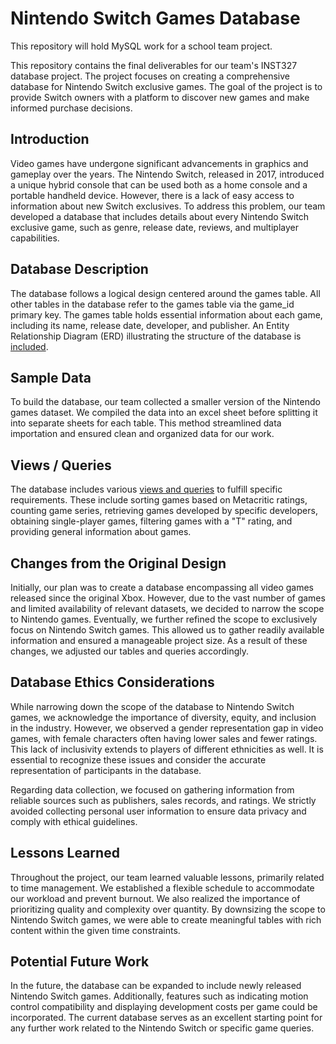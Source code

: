 # Nintendo Switch Games Database
This repository will hold MySQL work for a school team project.

This repository contains the final deliverables for our team's INST327 database project. The project focuses on creating a comprehensive database for Nintendo Switch exclusive games. The goal of the project is to provide Switch owners with a platform to discover new games and make informed purchase decisions.

## Introduction
Video games have undergone significant advancements in graphics and gameplay over the years. The Nintendo Switch, released in 2017, introduced a unique hybrid console that can be used both as a home console and a portable handheld device. However, there is a lack of easy access to information about new Switch exclusives. To address this problem, our team developed a database that includes details about every Nintendo Switch exclusive game, such as genre, release date, reviews, and multiplayer capabilities.

## Database Description
The database follows a logical design centered around the games table. All other tables in the database refer to the games table via the game_id primary key. The games table holds essential information about each game, including its name, release date, developer, and publisher. An Entity Relationship Diagram (ERD) illustrating the structure of the database is [included](https://github.com/GuntherChung/MySQL_games_database/blob/main/ERD.pdf).

## Sample Data
To build the database, our team collected a smaller version of the Nintendo games dataset. We compiled the data into an excel sheet before splitting it into separate sheets for each table. This method streamlined data importation and ensured clean and organized data for our work.

## Views / Queries
The database includes various [views and queries](https://github.com/GuntherChung/MySQL_games_database/blob/main/data_queries.sql) to fulfill specific requirements. These include sorting games based on Metacritic ratings, counting game series, retrieving games developed by specific developers, obtaining single-player games, filtering games with a "T" rating, and providing general information about games.

## Changes from the Original Design
Initially, our plan was to create a database encompassing all video games released since the original Xbox. However, due to the vast number of games and limited availability of relevant datasets, we decided to narrow the scope to Nintendo games. Eventually, we further refined the scope to exclusively focus on Nintendo Switch games. This allowed us to gather readily available information and ensured a manageable project size. As a result of these changes, we adjusted our tables and queries accordingly.

## Database Ethics Considerations
While narrowing down the scope of the database to Nintendo Switch games, we acknowledge the importance of diversity, equity, and inclusion in the industry. However, we observed a gender representation gap in video games, with female characters often having lower sales and fewer ratings. This lack of inclusivity extends to players of different ethnicities as well. It is essential to recognize these issues and consider the accurate representation of participants in the database.

Regarding data collection, we focused on gathering information from reliable sources such as publishers, sales records, and ratings. We strictly avoided collecting personal user information to ensure data privacy and comply with ethical guidelines.

## Lessons Learned
Throughout the project, our team learned valuable lessons, primarily related to time management. We established a flexible schedule to accommodate our workload and prevent burnout. We also realized the importance of prioritizing quality and complexity over quantity. By downsizing the scope to Nintendo Switch games, we were able to create meaningful tables with rich content within the given time constraints.

## Potential Future Work
In the future, the database can be expanded to include newly released Nintendo Switch games. Additionally, features such as indicating motion control compatibility and displaying development costs per game could be incorporated. The current database serves as an excellent starting point for any further work related to the Nintendo Switch or specific game queries.
